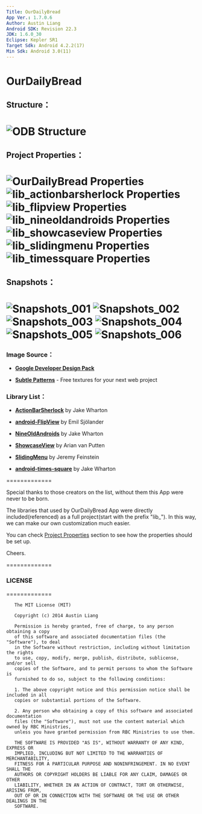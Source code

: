 ```yaml
---
Title: OurDailyBread
App Ver.: 1.7.0.6
Author: Austin Liang
Android SDK: Revision 22.3
JDK: 1.6.0_30
Eclipse: Kepler SR1
Target Sdk: Android 4.2.2(17)
Min Sdk: Android 3.0(11)
---
```


OurDailyBread
=============
## Structure：
![ODB Structure](https://dl.dropboxusercontent.com/u/39423116/odbImages/OurDailyBread.png "ODB Structure")
=============
## Project Properties：
![OurDailyBread Properties](https://dl.dropboxusercontent.com/u/39423116/odbImages/ProjProperties/odb_001.png "OurDailyBread Properties")
![lib_actionbarsherlock Properties](https://dl.dropboxusercontent.com/u/39423116/odbImages/ProjProperties/odb_002.png "lib_actionbarsherlock Properties")
![lib_flipview Properties](https://dl.dropboxusercontent.com/u/39423116/odbImages/ProjProperties/odb_003.png "lib_flipview Properties")
![lib_nineoldandroids Properties](https://dl.dropboxusercontent.com/u/39423116/odbImages/ProjProperties/odb_004.png "lib_nineoldandroids Properties")
![lib_showcaseview Properties](https://dl.dropboxusercontent.com/u/39423116/odbImages/ProjProperties/odb_005.png "lib_showcaseview Properties")
![lib_slidingmenu Properties](https://dl.dropboxusercontent.com/u/39423116/odbImages/ProjProperties/odb_006.png "lib_slidingmenu Properties")
![lib_timessquare Properties](https://dl.dropboxusercontent.com/u/39423116/odbImages/ProjProperties/odb_007.png "lib_timessquare Properties")
=============
## Snapshots：
![Snapshots_001](https://dl.dropboxusercontent.com/u/39423116/odbImages/en-US/odb_001.png "Snapshots_001")
![Snapshots_002](https://dl.dropboxusercontent.com/u/39423116/odbImages/en-US/odb_002.png "Snapshots_002")
![Snapshots_003](https://dl.dropboxusercontent.com/u/39423116/odbImages/en-US/odb_003.png "Snapshots_003")
![Snapshots_004](https://dl.dropboxusercontent.com/u/39423116/odbImages/en-US/odb_004.png "Snapshots_004")
![Snapshots_005](https://dl.dropboxusercontent.com/u/39423116/odbImages/en-US/odb_005.png "Snapshots_005")
![Snapshots_006](https://dl.dropboxusercontent.com/u/39423116/odbImages/en-US/odb_006.png "Snapshots_006")
=============
### Image Source：

*    **[Google Developer Design Pack](https://developer.android.com/design/downloads/index.html)** 

*    **[Subtle Patterns](http://subtlepatterns.com/)** - Free textures for your next web project

### Library List：

*    **[ActionBarSherlock](http://actionbarsherlock.com/)**  by Jake Wharton
       
*    **[android-FlipView](https://github.com/emilsjolander/android-FlipView)**  by Emil Sjölander
       
*    **[NineOldAndroids](http://nineoldandroids.com/)**  by Jake Wharton
       
*    **[ShowcaseView](https://github.com/arianvp/ShowcaseView)**  by Arian van Putten
       
*    **[SlidingMenu](https://github.com/jfeinstein10/SlidingMenu)**  by Jeremy Feinstein
       
*    **[android-times-square](https://github.com/square/android-times-square)**  by Jake Wharton

=============

Special thanks to those creators on the list, without them this App were never to be born.

The libraries that used by OurDailyBread App were directly included(referenced) as a full project(start with the prefix "lib_"). In this way, we can make our own customization much easier.

You can check [Project Properties](#project-properties) section to see how the properties should be set up.


Cheers.

=============

### LICENSE
=============

       The MIT License (MIT)
       
       Copyright (c) 2014 Austin Liang
       
       Permission is hereby granted, free of charge, to any person obtaining a copy
       of this software and associated documentation files (the "Software"), to deal
       in the Software without restriction, including without limitation the rights
       to use, copy, modify, merge, publish, distribute, sublicense, and/or sell
       copies of the Software, and to permit persons to whom the Software is
       furnished to do so, subject to the following conditions:
       
       1. The above copyright notice and this permission notice shall be included in all 
       copies or substantial portions of the Software.
       
       2. Any person who obtaining a copy of this software and associated documentation 
       files (the "Software"), must not use the content material which owned by RBC Ministries, 
       unless you have granted permission from RBC Ministries to use them.
       
       THE SOFTWARE IS PROVIDED "AS IS", WITHOUT WARRANTY OF ANY KIND, EXPRESS OR
       IMPLIED, INCLUDING BUT NOT LIMITED TO THE WARRANTIES OF MERCHANTABILITY,
       FITNESS FOR A PARTICULAR PURPOSE AND NONINFRINGEMENT. IN NO EVENT SHALL THE
       AUTHORS OR COPYRIGHT HOLDERS BE LIABLE FOR ANY CLAIM, DAMAGES OR OTHER
       LIABILITY, WHETHER IN AN ACTION OF CONTRACT, TORT OR OTHERWISE, ARISING FROM,
       OUT OF OR IN CONNECTION WITH THE SOFTWARE OR THE USE OR OTHER DEALINGS IN THE
       SOFTWARE.

